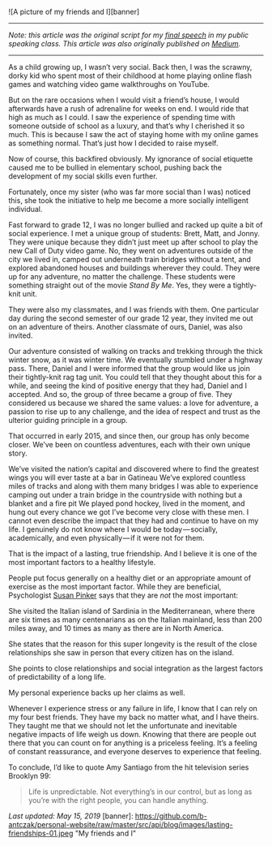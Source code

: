 ![A picture of my friends and I][banner]

---
*Note: this article was the original script for my [final speech](https://drive.google.com/file/d/1PyL2a9Pw-Fg3qIdU0xYV9YndgAm3ogZ8/view?usp=sharing) in my public speaking class. This article was also originally published on [Medium](https://medium.com/@bartoszantczak/lasting-friendships-3f437fb5731a).*

---

As a child growing up, I wasn’t very social. Back then, I was the scrawny, dorky kid who spent most of their childhood at home playing online flash games and watching video game walkthroughs on YouTube.

But on the rare occasions when I would visit a friend’s house, I would afterwards have a rush of adrenaline for weeks on end. I would ride that high as much as I could. I saw the experience of spending time with someone outside of school as a luxury, and that’s why I cherished it so much. This is because I saw the act of staying home with my online games as something normal. That’s just how I decided to raise myself.

Now of course, this backfired obviously. My ignorance of social etiquette caused me to be bullied in elementary school, pushing back the development of my social skills even further.

Fortunately, once my sister (who was far more social than I was) noticed this, she took the initiative to help me become a more socially intelligent individual.

Fast forward to grade 12, I was no longer bullied and racked up quite a bit of social experience. I met a unique group of students: Brett, Matt, and Jonny. They were unique because they didn’t just meet up after school to play the new Call of Duty video game. No, they went on adventures outside of the city we lived in, camped out underneath train bridges without a tent, and explored abandoned houses and buildings wherever they could. They were up for any adventure, no matter the challenge. These students were something straight out of the movie *Stand By Me*. Yes, they were a tightly-knit unit.

They were also my classmates, and I was friends with them. One particular day during the second semester of our grade 12 year, they invited me out on an adventure of theirs. Another classmate of ours, Daniel, was also invited.

Our adventure consisted of walking on tracks and trekking through the thick winter snow, as it was winter time. We eventually stumbled under a highway pass. There, Daniel and I were informed that the group would like us join their tightly-knit rag tag unit. You could tell that they thought about this for a while, and seeing the kind of positive energy that they had, Daniel and I accepted. And so, the group of three became a group of five. They considered us because we shared the same values: a love for adventure, a passion to rise up to any challenge, and the idea of respect and trust as the ulterior guiding principle in a group.

That occurred in early 2015, and since then, our group has only become closer. We’ve been on countless adventures, each with their own unique story.

We’ve visited the nation’s capital and discovered where to find the greatest wings you will ever taste at a bar in Gatineau
We’ve explored countless miles of tracks and along with them many bridges
I was able to experience camping out under a train bridge in the countryside with nothing but a blanket and a fire pit
We played pond hockey, lived in the moment, and hung out every chance we got
I’ve become very close with these men. I cannot even describe the impact that they had and continue to have on my life. I genuinely do not know where I would be today — socially, academically, and even physically — if it were not for them.

That is the impact of a lasting, true friendship. And I believe it is one of the most important factors to a healthy lifestyle.

People put focus generally on a healthy diet or an appropriate amount of exercise as the most important factor. While they are beneficial, Psychologist [Susan Pinker](https://www.ted.com/talks/susan_pinker_the_secret_to_living_longer_may_be_your_social_life) says that they are *not* the most important:

She visited the Italian island of Sardinia in the Mediterranean, where there are six times as many centenarians as on the Italian mainland, less than 200 miles away, and 10 times as many as there are in North America.

She states that the reason for this super longevity is the result of the close relationships she saw in person that every citizen has on the island.

She points to close relationships and social integration as the largest factors of predictability of a long life.

My personal experience backs up her claims as well.

Whenever I experience stress or any failure in life, I know that I can rely on my four best friends. They have my back no matter what, and I have theirs. They taught me that we should not let the unfortunate and inevitable negative impacts of life weigh us down. Knowing that there are people out there that you can count on for anything is a priceless feeling. It’s a feeling of constant reassurance, and everyone deserves to experience that feeling.

To conclude, I’d like to quote Amy Santiago from the hit television series Brooklyn 99:

> Life is unpredictable. Not everything’s in our control, but as long as you’re with the right people, you can handle anything.

*Last updated: May 15, 2019*
[banner]: https://github.com/b-antczak/personal-website/raw/master/src/api/blog/images/lasting-friendships-01.jpeg "My friends and I"